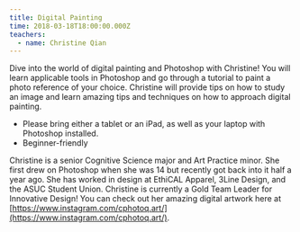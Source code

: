 ```yaml
---
title: Digital Painting
time: 2018-03-18T18:00:00.000Z
teachers:
  - name: Christine Qian
---
```


Dive into the world of digital painting and Photoshop with Christine! You will learn applicable tools in Photoshop and go through a tutorial to paint a photo reference of your choice. Christine will provide tips on how to study an image and learn amazing tips and techniques on how to approach digital painting.

- Please bring either a tablet or an iPad, as well as your laptop with Photoshop installed.
- Beginner-friendly

Christine is a senior Cognitive Science major and Art Practice minor. She first drew on Photoshop when she was 14 but recently got back into it half a year ago. She has worked in design at EthiCAL Apparel, 3Line Design, and the ASUC Student Union. Christine is currently a Gold Team Leader for Innovative Design! You can check out her amazing digital artwork here at [https://www.instagram.com/cphotoq.art/](https://www.instagram.com/cphotoq.art/).